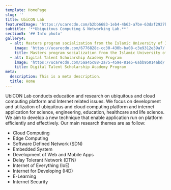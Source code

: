 ```yaml
---
template: HomePage
slug: ''
title: UbiCON Lab
featuredImage: 'https://ucarecdn.com/b2bb6683-1eb4-4b63-a7be-63daf2927b3a/'
subtitle: '**Ubiquitous Computing & Networking Lab.**'
section5: '## Info photo'
gallery4:
  - alt: Masters program socialization from the Islamic University of Indonesia
    image: 'https://ucarecdn.com/6776828c-cc30-430b-ba08-c3e9312e39a7/'
    title: Masters program socialization from the Islamic University of Indonesia
  - alt: Digital Talent Scholarship Academy Program
    image: 'https://ucarecdn.com/5aa45c88-2a75-459e-81e5-6abb95014abd/'
    title: Digital Talent Scholarship Academy Program
meta:
  description: This is a meta description.
  title: Home
---
```

UbiCON Lab conducts education and research on ubiquitous and cloud computing platform and Internet related issues. We focus on development and utilization of ubiquitous and cloud computing platform and internet application for science, engineering, education, healthcare and life science. We aim to develop a new technique that enable application run on platform efficiently and effectively. Our main research themes are as follow:



* Cloud Computing
* Edge Computing
* Software Defined Network (SDN)
* Embedded System
* Development of Web and Mobile Apps
* Delay Tolerant Network (DTN)
* Internet of Everything (IoE)
* Internet for Developing (I4D)
* E-Learning
* Internet Security
